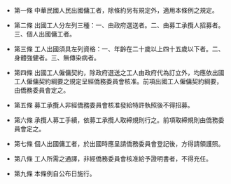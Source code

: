 * 第一條 中華民國人民出國傭工者，除條約另有規定外，適用本條例之規定。

* 第二條 出國工人分左列三種：一、由政府選送者。二、由募工承攬人招募者。三、個人出國傭工者。

* 第三條 工人出國須具左列資格：一、年齡在二十歲以上四十五歲以下者。二、身體強健者。三、無傳染病者。

* 第四條 出國工人僱傭契約，除政府選送之工人由政府代為訂立外，均應依出國工人僱傭契約綱要之規定呈經僑務委員會核准。前項出國工人僱傭契約綱要，由僑務委員會定之。

* 第五條 募工承攬人非經僑務委員會核准發給特許執照後不得招募。

* 第六條 承攬人募工手續，依募工承攬人取締規則行之。前項取締規則由僑務委員會定之。

* 第七條 個人出國傭工者，於出國時應呈請僑務委員會登記後，方得請領護照。

* 第八條 工人所需之通譯，非經僑務委員會核准給予證明書者，不得充任。

* 第九條 本條例自公布日施行。

